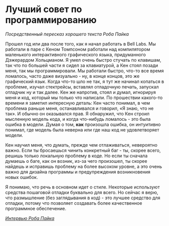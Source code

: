 # Лучший совет по программированию

*Посредственный пересказ хорошего текста Роба Пайка*

Прошел год или два после того, как я начал работать в Bell Labs. Мы работали в паре с Кеном Томпсоном работали над компилятором маленького интерактивного графического языка, придуманного Дэжерардом Хольцманом. Я умел очень быстро стучать по клавишам, так что по большей части я сидел за клавиатурой, а Кен стоял позади меня, так мы программировали. Мы работали быстро, что-то все время ломалось, часто даже визуально - ну, в конце концов, это же графический язык. Когда что-то шло не так, я тут же начинал копаться в проблеме, изучал стектрейсы, вставлял отладочную печать, запускал отладчик ну и так далее. Кен же напротив, стоял и думал, игнорируя меня и код, который мы только что написали. По прошествии какого-то времени я заметил интересную деталь: Кен часто понимал, в чем проблема раньше меня, останавливался и говорил, «Я знаю, что не так». И обычно он оказывался прав. Я обнаружил, что Кен строил мысленную модель кода, и когда что-нибудь ломалось - это была ошибка в модели. Думая о том, **как** произошла ошибка, он интуитивно понимал, где модель была неверна или где наш код не удовлетворяет модели.

Кен научил меня, что думать, прежде чем отлаживаться, невероятно важно. Если ты бросаешься чинить конкретный баг - ты, скорее всего, решишь только локальную проблему в коде. Но если ты сначала думаешь о баге, как он возник, из-за чего произошел, ты скорее найдешь и исправишь проблему на более высоком уровне, а это очень важно для дизайна программы и предупреждения возникновения новых ошибок.

Я понимаю, что речь в основном идет о стиле. Некоторые используют средства пошаговой отладки буквально для всего. Но сейчас я верю, что размышление (без заглядывания в код) - это лучшее средство для отладки, потому что позволяет создавать более качественное программное обеспечение.

*[Интервью Роба Пайка](http://www.informit.com/articles/article.aspx?p=1931206)*
